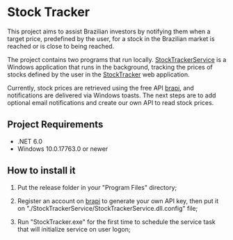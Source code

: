 # Stock Tracker
This project aims to assist Brazilian investors by notifying them when a target price, predefined by the user, for a stock in the Brazilian market is reached or is close to being reached.

The project contains two programs that run locally. [StockTrackerService](StockTrackerService) is a Windows application that runs in the background, tracking the prices of stocks defined by the user in the [StockTracker](StockTracker) web application.

Currently, stock prices are retrieved using the free API [brapi](https://brapi.dev), and notifications are delivered via Windows toasts. The next steps are to add optional email notifications and create our own API to read stock prices.

## Project Requirements
- .NET 6.0
- Windows 10.0.17763.0 or newer

## How to install it

1. Put the release folder in your "Program Files" directory;

1. Register an account on [brapi](https://brapi.dev) to generate your own API key, then put it on "./StockTrackerService/StockTrackerService.dll.config" file;

1. Run "StockTracker.exe" for the first time to schedule the service task that will initialize service on user logon;
